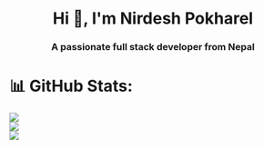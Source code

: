 <h1 align="center">Hi 👋, I'm Nirdesh Pokharel</h1>
<h3 align="center">A passionate full stack developer from Nepal</h3>

# 📊 GitHub Stats:
![](https://github-readme-stats.vercel.app/api?username=codernirdesh&theme=dracula&hide_border=true&include_all_commits=false&count_private=true)<br/>
![](https://github-readme-streak-stats.herokuapp.com/?user=codernirdesh&theme=dracula&hide_border=true)<br/>
![](https://github-readme-stats.vercel.app/api/top-langs/?username=codernirdesh&theme=dracula&hide_border=true&include_all_commits=false&count_private=true&layout=compact)
